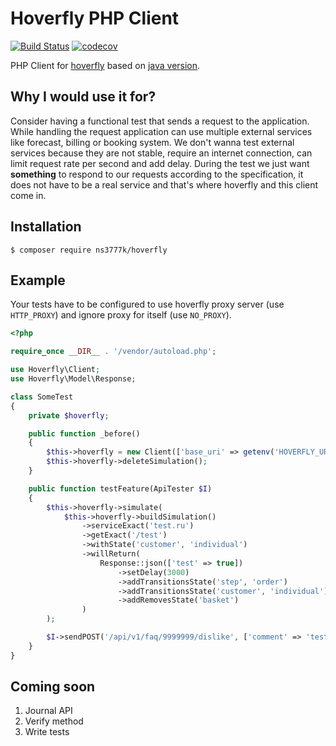 # Hoverfly PHP Client

[![Build Status](https://travis-ci.org/ns3777k/hoverfly-php.svg?branch=master)](https://travis-ci.org/ns3777k/hoverfly-php)
[![codecov](https://codecov.io/gh/ns3777k/hoverfly-php/branch/master/graph/badge.svg)](https://codecov.io/gh/ns3777k/hoverfly-php)

PHP Client for [hoverfly](https://hoverfly.io/) based on [java version](https://github.com/SpectoLabs/hoverfly-java).

## Why I would use it for?

Consider having a functional test that sends a request to the application. While handling the request application can
use multiple external services like forecast, billing or booking system. We don't wanna test external services because
they are not stable, require an internet connection, can limit request rate per second and add delay. During the test we
just want **something** to respond to our requests according to the specification, it does not have to be a real service
and that's where hoverfly and this client come in.

## Installation

```shell script
$ composer require ns3777k/hoverfly
```

## Example

Your tests have to be configured to use hoverfly proxy server (use `HTTP_PROXY`) and ignore proxy for itself (use
`NO_PROXY`).

```php
<?php

require_once __DIR__ . '/vendor/autoload.php';

use Hoverfly\Client;
use Hoverfly\Model\Response;

class SomeTest
{
    private $hoverfly;

    public function _before()
    {
        $this->hoverfly = new Client(['base_uri' => getenv('HOVERFLY_URL')]);
        $this->hoverfly->deleteSimulation();
    }

    public function testFeature(ApiTester $I)
    {
        $this->hoverfly->simulate(
            $this->hoverfly->buildSimulation()
                ->serviceExact('test.ru')
                ->getExact('/test')
                ->withState('customer', 'individual')
                ->willReturn(
                    Response::json(['test' => true])
                        ->setDelay(3000)
                        ->addTransitionsState('step', 'order')
                        ->addTransitionsState('customer', 'individual')
                        ->addRemovesState('basket')
                )
        );

        $I->sendPOST('/api/v1/faq/9999999/dislike', ['comment' => 'test']);
    }
}
```

## Coming soon
1. Journal API
2. Verify method
3. Write tests
